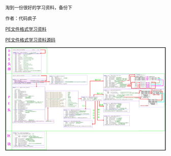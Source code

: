 

淘到一份很好的学习资料，备份下


作者：代码疯子


[PE文件格式学习资料](http://www.programlife.net/pe-coff-specification.html)


[PE文件格式学习资料源码](http://plcdn.qiniudn.com/wp-content/uploads/2011/09/PE-COFF-SPECIFICATION.zip)



![snatshot.png](snatshot.png)










